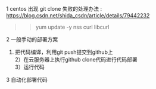1 centos 出现 git clone 失败的处理办法 : https://blog.csdn.net/shida_csdn/article/details/79442232
>> yum update -y nss curl libcurl <br>

2 一般手动的部署方案 <br>
1) 把代码编译，利用git push提交到github上<br>
2）在云服务器上执行github clone代码进行代码部署<br>
3）运行代码<br>

3 自动化部署代码
